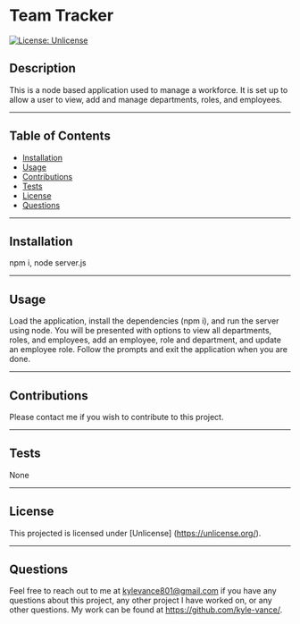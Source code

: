 # Team Tracker

  [![License: Unlicense](https://img.shields.io/badge/license-Unlicense-blue.svg)](http://unlicense.org/)

## Description
This is a node based application used to manage a workforce. It is set up to allow a user to view, add and manage departments, roles, and employees. 

---

## Table of Contents
  - [Installation](#installation)
  - [Usage](#usage)
  - [Contributions](#contributions)
  - [Tests](#tests)
  - [License](#license)
  - [Questions](#questions)

  --- 

## Installation 
npm i, node server.js

---

## Usage 
Load the application, install the dependencies (npm i), and run the server using node. You will be presented with options to view all departments, roles, and employees, add an employee, role and department, and update an employee role. Follow the prompts and exit the application when you are done.

---

## Contributions
Please contact me if you wish to contribute to this project.

---

## Tests
None

---

## License
This projected is licensed under [Unlicense] (https://unlicense.org/).

---

## Questions
Feel free to reach out to me at kylevance801@gmail.com if you have any questions about this project, any other project I have worked on, or any other questions. My work can be found at https://github.com/kyle-vance/.
